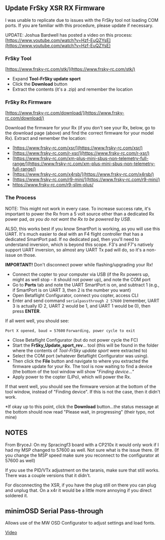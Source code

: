 
## Update FrSky XSR RX Firmware

I was unable to replicate due to issues with the FrSky tool not loading COM ports.  If you are familiar with this procedure, please update if necessary. 

UPDATE: Joshua Bardwell has posted a video on this process: 
[https://www.youtube.com/watch?v=Hzf-EuQZYsE](https://www.youtube.com/watch?v=Hzf-EuQZYsE)

### FrSky Tool
[https://www.frsky-rc.com/stk/](https://www.frsky-rc.com/stk/)
* Expand **Tool-FrSky update sport**
* Click the **Download** button
* Extract the contents (it's a .zip) and remember the location

### FrSky Rx Firmware
[https://www.frsky-rc.com/download/](https://www.frsky-rc.com/download/)

Download the firmware for your Rx (if you don't see your Rx, below, go to the download page (above) and find the correct firmware for your model Rx). Extract and remember the location:
- [https://www.frsky-rc.com/xsr/](https://www.frsky-rc.com/xsr/)
- [https://www.frsky-rc.com/r-xsr/](https://www.frsky-rc.com/r-xsr/)
- [https://www.frsky-rc.com/xm-plus-mini-sbus-non-telemetry-full-range/](https://www.frsky-rc.com/xm-plus-mini-sbus-non-telemetry-full-range/)
- [https://www.frsky-rc.com/x4rsb/](https://www.frsky-rc.com/x4rsb/)
- [https://www.frsky-rc.com/r9-mini/](https://www.frsky-rc.com/r9-mini/)
- https://www.frsky-rc.com/r9-slim-plus/

### The Process
NOTE: This might not work in every case. To increase success rate, it's important to power the Rx from a 5 volt source other than a dedicated Rx power pad, _as you do not want the Rx to be powered by USB_.

ALSO, this works best if you know SmartPort is working, as you will use this UART. It's much easier to deal with an F4 flight controller that has a dedicated SmartPort pad. If no dedicated pad, then you'll need to understand inversion, which is beyond this scope. F3's and F7's natively support UART inversion, so almost any UART Tx pad will do, so it's a non-issue on those. 

**IMPORTANT!** Don't disconnect power while flashing/upgrading your Rx! 

* Connect the copter to your computer via USB (if the Rx powers up, might as well stop - it should not power up), and note the COM port
* Go to **Ports** tab and note the UART SmartPort is on, and subtract 1 (e.g., if SmartPort is on UART 3, then 2 is the number you want)
* Open Betaflight Configurator, connect you copter, access CLI
* Enter and send command `serialpassthrough 2 57600` (remember, UART 3 is actually ID 2, UART 2 would be 1, and UART 1 would be 0), then press **ENTER**.

If all went well, you should see:

`Port X opened, baud = 57600`
`Forwarding, power cycle to exit`

* Close Betaflight Configurator (but do not power cycle the FC)
* Start the **FrSky_Update_sport_rev**... tool (this will be found in the folder where the contents of _Tool-FrSky update sport_ were extracted to)
* Select the COM port (whatever Betaflight Configurator was using).
* Then click the **File** button and navigate to where you extracted the firmware update for your Rx. The tool is now waiting to find a device (the bottom of the tool window will show "_Finding device..."_
* Apply power to the copter (LiPo), which will power the Rx. 

If that went well, you should see the firmware version at the bottom of the tool window, instead of "Finding device".  If this is not the case, then it didn't work.

*If okay up to this point, click the **Download** button...the status message at the bottom should now read "Please wait, in progressing" (their typo, not mine)

## NOTES
From BryceJ: 
On my Spracingf3 board with a CP210x it would only work if I had my MSP changed to 57600 as well. Not sure what is the issue there. (If you change the MSP speed make sure you reconnect to the configurator at 57600 as well)  

If you use the PID/VTx adjustment on the taranis, make sure that still works. There was a couple versions that it didn't.  

For disconnecting the XSR, if you have the plug still on there you can plug and unplug that. On a x4r it would be a little more annoying if you direct soldered it.  


## minimOSD Serial Pass-through

Allows use of the MW OSD Configurator to adjust settings and load fonts.

[Video](https://www.youtube.com/watch?v=5ABd0gz3ckI)